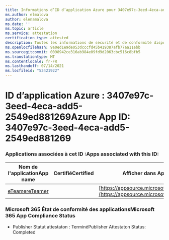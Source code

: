 ```yaml
---
title: Informations d’ID d’application Azure pour 3407e97c-3eed-4eca-add5-2549ed881269
ms.author: elmalova
author: elenamalova
ms.date: ''
ms.topic: article
ms.service: attestation
certification_type: attested
description: Toutes les informations de sécurité et de conformité disponibles pour 3407e97c-3eed-4eca-add5-2549ed881269.
ms.openlocfilehash: 9a0ed1e9de053dcccfd45b419387afb77aa11ebb
ms.sourcegitcommit: 0098942ce316ab984e09fd9d2063cbc516c8bfb5
ms.translationtype: MT
ms.contentlocale: fr-FR
ms.lasthandoff: 07/14/2021
ms.locfileid: "53421922"
---
```

# <a name="azure-app-id-3407e97c-3eed-4eca-add5-2549ed881269"></a><span data-ttu-id="ccadc-103">ID d’application Azure : 3407e97c-3eed-4eca-add5-2549ed881269</span><span class="sxs-lookup"><span data-stu-id="ccadc-103">Azure App ID: 3407e97c-3eed-4eca-add5-2549ed881269</span></span>


### <a name="apps-associated-with-this-id"></a><span data-ttu-id="ccadc-104">Applications associées à cet ID :</span><span class="sxs-lookup"><span data-stu-id="ccadc-104">Apps associated with this ID:</span></span>
| <span data-ttu-id="ccadc-105">**Nom de l'application**</span><span class="sxs-lookup"><span data-stu-id="ccadc-105">**App name**</span></span> | <span data-ttu-id="ccadc-106">**Certifié**</span><span class="sxs-lookup"><span data-stu-id="ccadc-106">**Certified**</span></span> | <span data-ttu-id="ccadc-107">**Afficher dans AppSource**</span><span class="sxs-lookup"><span data-stu-id="ccadc-107">**View in AppSource**</span></span> |
|-|-|-|
| [<span data-ttu-id="ccadc-108">eTeamer</span><span class="sxs-lookup"><span data-stu-id="ccadc-108">eTeamer</span></span>](https://docs.microsoft.com/en-us/microsoft-365-app-certification/forward/WA200001621) |  | [https://appsource.microsoft.com/product/office/WA200001621](https://appsource.microsoft.com/product/office/WA200001621) |

### <a name="microsoft-365-app-compliance-status"></a><span data-ttu-id="ccadc-109">Microsoft 365 État de conformité des applications</span><span class="sxs-lookup"><span data-stu-id="ccadc-109">Microsoft 365 App Compliance Status</span></span>
- <span data-ttu-id="ccadc-110">Publisher Statut attestaton : Terminé</span><span class="sxs-lookup"><span data-stu-id="ccadc-110">Publisher Attestaton Status: Completed</span></span>
